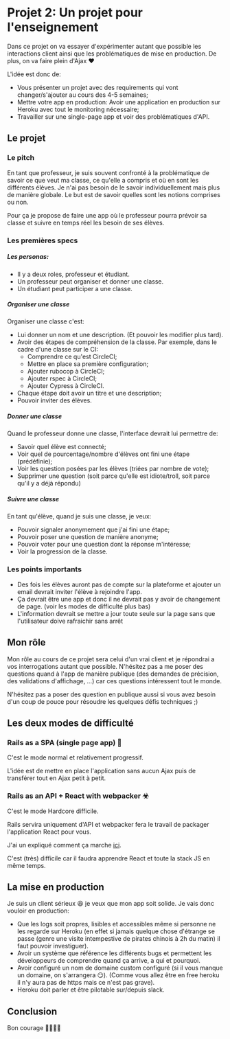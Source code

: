 # Projet 2: Un projet pour l'enseignement

Dans ce projet on va essayer d'expérimenter autant que possible les interactions client ainsi que les problématiques de mise en production. De plus, on va faire plein d'Ajax ♥

L'idée est donc de:
* Vous présenter un projet avec des requirements qui vont changer/s'ajouter au cours des 4-5 semaines;
* Mettre votre app en production: Avoir une application en production sur Heroku avec tout le monitoring nécessaire;
* Travailler sur une single-page app et voir des problématiques d'API.

## Le projet

### Le pitch

En tant que professeur, je suis souvent confronté à la problématique de savoir ce que veut ma classe, ce qu'elle a compris et où en sont les différents élèves. Je n'ai pas besoin de le savoir individuellement mais plus de manière globale. Le but est de savoir quelles sont les notions comprises ou non.

Pour ça je propose de faire une app où le professeur pourra prévoir sa classe et suivre en temps réel les besoin de ses élèves.

### Les premières specs

##### Les personas:

* Il y a deux roles, professeur et étudiant.
* Un professeur peut organiser et donner une classe.
* Un étudiant peut participer a une classe.

##### Organiser une classe

Organiser une classe c'est:

* Lui donner un nom et une description. (Et pouvoir les modifier plus tard).
* Avoir des étapes de compréhension de la classe. Par exemple, dans le cadre d'une classe sur le CI:
  * Comprendre ce qu'est CircleCI;
  * Mettre en place sa première configuration;
  * Ajouter rubocop à CircleCI;
  * Ajouter rspec à CircleCI;
  * Ajouter Cypress à CircleCI.
* Chaque étape doit avoir un titre et une description;
* Pouvoir inviter des élèves.

##### Donner une classe

Quand le professeur donne une classe, l'interface devrait lui permettre de:

* Savoir quel élève est connecté;
* Voir quel de pourcentage/nombre d'élèves ont fini une étape (prédéfinie);
* Voir les question posées par les élèves (triées par nombre de vote);
* Supprimer une question (soit parce qu'elle est idiote/troll, soit parce qu'il y a déjà répondu)

##### Suivre une classe

En tant qu'élève, quand je suis une classe, je veux:

* Pouvoir signaler anonymement que j'ai fini une étape;
* Pouvoir poser une question de manière anonyme;
* Pouvoir voter pour une question dont la réponse m'intéresse;
* Voir la progression de la classe.

### Les points importants

* Des fois les élèves auront pas de compte sur la plateforme et ajouter un email devrait inviter l'élève à rejoindre l'app.
* Ça devrait être une app et donc il ne devrait pas y avoir de changement de page. (voir les modes de difficulté plus bas)
* L'information devrait se mettre a jour toute seule sur la page sans que l'utilisateur doive rafraichir sans arrêt

## Mon rôle

Mon rôle au cours de ce projet sera celui d'un vrai client et je répondrai a vos interrogations autant que possible.
N'hésitez pas a me poser des questions quand à l'app de manière publique (des demandes de précision, des validations d'affichage, …) car ces questions intéressent tout le monde.

N'hésitez pas a poser des question en publique aussi si vous avez besoin d'un coup de pouce pour résoudre les quelques défis techniques ;)

## Les deux modes de difficulté

### Rails as a SPA (single page app) 📐

C'est le mode normal et relativement progressif.

L'idée est de mettre en place l'application sans aucun Ajax puis de transférer tout en Ajax petit à petit.

### Rails as an API + React with webpacker ☣

C'est le mode Hardcore difficile.

Rails servira uniquement d'API et webpacker fera le travail de packager l'application React pour vous.

J'ai un expliqué comment ça marche [ici](https://www.zaratan.fr/posts/migrate_from_erb_to_react/).

C'est (très) difficile car il faudra apprendre React et toute la stack JS en même temps.

## La mise en production

Je suis un client sérieux 😆 je veux que mon app soit solide. Je vais donc vouloir en production:

* Que les logs soit propres, lisibles et accessibles même si personne ne les regarde sur Heroku (en effet si jamais quelque chose d'étrange se passe (genre une visite intempestive de pirates chinois à 2h du matin) il faut pouvoir investiguer).
* Avoir un système que référence les différents bugs et permettent les développeurs de comprendre quand ça arrive, a qui et pourquoi.
* Avoir configuré un nom de domaine custom configuré (si il vous manque un domaine, on s'arrangera 😏). (Comme vous allez être en free heroku il n'y aura pas de https mais ce n'est pas grave).
* Heroku doit parler et être pilotable sur/depuis slack.

## Conclusion

Bon courage 💙💚💕💞
